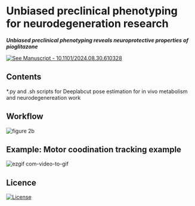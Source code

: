 # Unbiased preclinical phenotyping for neurodegeneration research

***Unbiased preclinical phenotyping reveals neuroprotective properties of pioglitazone***

 [![See Manuscript - 10.1101/2024.08.30.610328](https://img.shields.io/badge/See_Manuscript-10.1101%2F2024.08.30.610328-2ea44f)](https://www.biorxiv.org/content/10.1101/2024.08.30.610328v1)
 
## Contents
*.py and .sh scripts for Deeplabcut pose estimation for in vivo metabolism and neurodegenereation work

## Workflow 

 ![figure 2b](https://github.com/user-attachments/assets/767d3300-5c4d-4212-9c1c-5a72b74ec6ca)

## Example: Motor coodination tracking example

![ezgif com-video-to-gif](https://github.com/EdH66/Motor_trackbydrug/assets/66481365/10b28178-9980-40cc-aba6-465285f725b8)


## Licence

[![License](https://img.shields.io/badge/License-CC--BY--NC_4.0_International_license.-blue)](#license)
